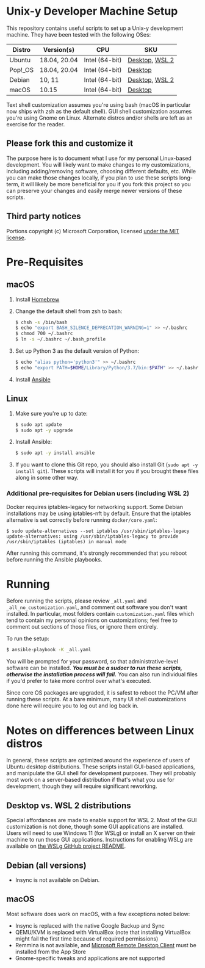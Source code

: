 # Unix-y Developer Machine Setup

This repository contains useful scripts to set up a Unix-y development machine. They have been tested with the following OSes:

Distro  | Version(s)   | CPU            | SKU
------- | ------------ | -------------- | ---
Ubuntu  | 18.04, 20.04 | Intel (64-bit) | [Desktop](https://www.ubuntu.com/download/desktop), [WSL 2](https://www.microsoft.com/en-us/p/ubuntu/9nblggh4msv6)
Pop!_OS | 18.04, 20.04 | Intel (64-bit) | [Desktop](https://system76.com/pop)
Debian  | 10, 11       | Intel (64-bit) | [Desktop](https://www.debian.org/distrib/netinst), [WSL 2](https://www.microsoft.com/en-us/p/debian/9msvkqc78pk6)
macOS   | 10.15        | Intel (64-bit) | [Desktop](https://www.apple.com/macos/)

Text shell customization assumes you're using bash (macOS in particular now ships with zsh as the default shell). GUI shell customization assumes you're using Gnome on Linux. Alternate distros and/or shells are left as an exercise for the reader.

## Please fork this and customize it

The purpose here is to document what I use for my personal Linux-based development. You will likely want to make changes to my customizations, including adding/removing software, choosing different defaults, etc. While you can make those changes locally, if you plan to use these scripts long-term, it will likely be more beneficial for you if you fork this project so you can preserve your changes and easily merge newer versions of these scripts.

## Third party notices

Portions copyright (c) Microsoft Corporation, licensed [under the MIT license](https://github.com/microsoft/vscode/blob/afd102cbd2e17305a510701d7fd963ec2528e4ea/LICENSE.txt).

# Pre-Requisites

## macOS

1. Install [Homebrew](https://docs.brew.sh/Installation)

2. Change the default shell from zsh to bash:

   ```bash
   $ chsh -s /bin/bash
   $ echo "export BASH_SILENCE_DEPRECATION_WARNING=1" >> ~/.bashrc
   $ chmod 700 ~/.bashrc
   $ ln -s ~/.bashrc ~/.bash_profile
   ```

3. Set up Python 3 as the default version of Python:

   ```bash
   $ echo "alias python='python3'" >> ~/.bashrc
   $ echo "export PATH=$HOME/Library/Python/3.7/bin:$PATH" >> ~/.bashrc
   ```

4. Install [Ansible](https://docs.ansible.com/ansible/latest/installation_guide/intro_installation.html#installing-ansible-on-macos)

## Linux

1. Make sure you're up to date:

   ```bash
   $ sudo apt update
   $ sudo apt -y upgrade
   ```

2. Install Ansible:

   ```bash
   $ sudo apt -y install ansible
   ```

3. If you want to clone this Git repo, you should also install Git (`sudo apt -y install git`). These scripts will install it for you if you brought these files along in some other way.

### Additional pre-requisites for Debian users (including WSL 2)

Docker requires iptables-legacy for networking support. Some Debian installations may be using iptables-nft by default. Ensure that the iptables alternative is set correctly before running `docker/core.yaml`:

```
$ sudo update-alternatives --set iptables /usr/sbin/iptables-legacy
update-alternatives: using /usr/sbin/iptables-legacy to provide /usr/sbin/iptables (iptables) in manual mode
```

After running this command, it's strongly recommended that you reboot before running the Ansible playbooks.

# Running

Before running the scripts, please review `_all.yaml` and `_all_no_customization.yaml`, and comment out software you don't want installed. In particular, most folders contain `customization.yaml` files which tend to contain my personal opinions on customizations; feel free to comment out sections of those files, or ignore them entirely.

To run the setup:

```bash
$ ansible-playbook -K _all.yaml
```

You will be prompted for your password, so that administrative-level software can be installed. _**You must be a sudoer to run these scripts, otherwise the installation process will fail.**_ You can also run individual files if you'd prefer to take more control over what's executed.

Since core OS packages are upgraded, it is safest to reboot the PC/VM after running these scripts. At a bare minimum, many UI shell customizations done here will require you to log out and log back in.

# Notes on differences between Linux distros

In general, these scripts are optimized around the experience of users of Ubuntu desktop distributions. These scripts install GUI-based applications, and manipulate the GUI shell for development purposes. They will probably most work on a server-based distribution if that's what you use for development, though they will require significant reworking.

## Desktop vs. WSL 2 distributions

Special affordances are made to enable support for WSL 2. Most of the GUI customization is not done, though some GUI applications are installed. Users will need to use Windows 11 (for WSLg) or install an X server on their machine to run those GUI applications. Instructions for enabling WSLg are available on [the WSLg GitHub project README](https://github.com/microsoft/wslg/blob/HEAD/README.md).

## Debian (all versions)

* Insync is not available on Debian.

## macOS

Most software does work on macOS, with a few exceptions noted below:

* Insync is replaced with the native Google Backup and Sync
* QEMU/KVM is replaced with VirtualBox (note that installing VirtualBox might fail the first time because of required permissions)
* Remmina is not available, and [Microsoft Remote Desktop Client](https://docs.microsoft.com/en-us/windows-server/remote/remote-desktop-services/clients/remote-desktop-mac) must be installed from the App Store
* Gnome-specific tweaks and applications are not supported
